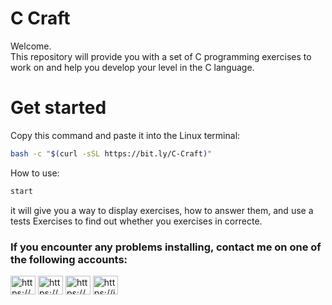 # C Craft
Welcome.<br/>
This repository will provide you with a set of C programming exercises to work on and help you develop your level in the C language.<br/>

# Get started
Copy this command and paste it into the Linux terminal:
```bash
bash -c "$(curl -sSL https://bit.ly/C-Craft)"
```
How to use:<br/>
```bash 
start
```
it will give you a way to display exercises, how to answer them, and use a tests Exercises to find out whether you exercises in correcte.

<h3 align="left">If you encounter any problems installing, contact me on one of the following accounts:</h3>
<p align="left">
<a href="https://x.com/master_youbella" target="blank"><img align="center" src="https://raw.githubusercontent.com/rahuldkjain/github-profile-readme-generator/master/src/images/icons/Social/twitter.svg" alt="https://x.com/master_youbella" height="30" width="40" /></a>
<a href="https://linkedin.com/in/https://www.linkedin.com/in/myoubella?utm_source=share&utm_campaign=share_via&utm_content=profile&utm_medium=android_app" target="blank"><img align="center" src="https://raw.githubusercontent.com/rahuldkjain/github-profile-readme-generator/master/src/images/icons/Social/linked-in-alt.svg" alt="https://www.linkedin.com/in/myoubella?utm_source=share&utm_campaign=share_via&utm_content=profile&utm_medium=android_app" height="30" width="40" /></a>
<a href="https://fb.com/https://www.facebook.com/masteryounes.youbella?mibextid=zbwkwl" target="blank"><img align="center" src="https://raw.githubusercontent.com/rahuldkjain/github-profile-readme-generator/master/src/images/icons/Social/facebook.svg" alt="https://www.facebook.com/masteryounes.youbella?mibextid=zbwkwl" height="30" width="40" /></a>
<a href="https://instagram.com/https://instagram.com/master_younes.youbella?igshid=nzzlodbkywe4ng==" target="blank"><img align="center" src="https://raw.githubusercontent.com/rahuldkjain/github-profile-readme-generator/master/src/images/icons/Social/instagram.svg" alt="https://instagram.com/master_younes.youbella?igshid=nzzlodbkywe4ng==" height="30" width="40" /></a>
</p>